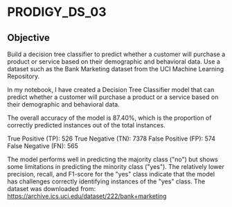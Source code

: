 # PRODIGY_DS_03
## Objective
Build a decision tree classifier to predict whether a customer will purchase a product or service based on their demographic and behavioral data. Use a dataset such as the Bank Marketing dataset from the UCI Machine Learning Repository.

In my notebook, I have created a Decision Tree Classifier model that can predict whether a customer will purchase a product or a service based on their demographic and behavioral data.

The overall accuracy of the model is 87.40%, which is the proportion of correctly predicted instances out of the total instances.

True Positive (TP): 526
True Negative (TN): 7378
False Positive (FP): 574
False Negative (FN): 565

The model performs well in predicting the majority class ("no") but shows some limitations in predicting the minority class ("yes").
The relatively lower precision, recall, and F1-score for the "yes" class indicate that the model has challenges correctly identifying instances of the "yes" class.
The dataset was downloaded from: https://archive.ics.uci.edu/dataset/222/bank+marketing
